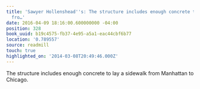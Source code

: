 ```yaml
---
title: 'Sawyer Hollenshead''s: The structure includes enough concrete to lay a sidewalk
  fro…'
date: 2016-04-09 18:16:00.600000000 -04:00
position: 328
book_uuid: b19c4575-fb37-4e95-a5a1-eac44cbf6b77
location: '0.789557'
source: readmill
touch: true
highlighted_on: '2014-03-08T20:49:46.000Z'
---
```


The structure includes enough concrete to lay a sidewalk from Manhattan to Chicago.